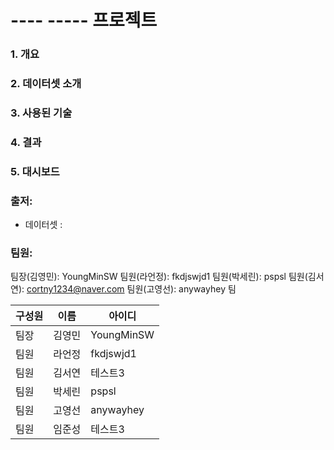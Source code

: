 # ---- ----- 프로젝트 


### 1. 개요

### 2. 데이터셋 소개

### 3. 사용된 기술


### 4. 결과


### 5. 대시보드



### 출저: 
- 데이터셋 :


### 팀원:

팀장(김영민): YoungMinSW
팀원(라언정): fkdjswjd1
팀원(박세린): pspsl
팀원(김서연): cortny1234@naver.com
팀원(고영선): anywayhey
팀


|구성원|이름|아이디|
|------|---|---|
|팀장|김영민|YoungMinSW|
|팀원|라언정|fkdjswjd1|
|팀원|김서연|테스트3|
|팀원|박세린|pspsl|
|팀원|고영선|anywayhey|
|팀원|임준성|테스트3|

